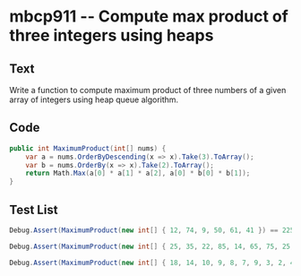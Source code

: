 # mbcp911 -- Compute max product of three integers using heaps

## Text

Write a function to compute maximum product of three numbers of a given array of integers using heap queue algorithm.

## Code

```csharp
public int MaximumProduct(int[] nums) {
    var a = nums.OrderByDescending(x => x).Take(3).ToArray();
    var b = nums.OrderBy(x => x).Take(2).ToArray();
    return Math.Max(a[0] * a[1] * a[2], a[0] * b[0] * b[1]);
}
```

## Test List

```csharp
Debug.Assert(MaximumProduct(new int[] { 12, 74, 9, 50, 61, 41 }) == 225700);
```

```csharp
Debug.Assert(MaximumProduct(new int[] { 25, 35, 22, 85, 14, 65, 75, 25, 58 }) == 414375);
```

```csharp
Debug.Assert(MaximumProduct(new int[] { 18, 14, 10, 9, 8, 7, 9, 3, 2, 4, 1 }) == 2520);
```
